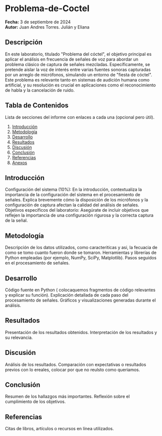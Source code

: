 # Problema-de-Coctel
**Fecha:** 3 de septiembre de 2024  
**Autor:** Juan Andres Torres. Julián y Eliana 

## Descripción
En este laboratorio, titulado "Problema del cóctel", el objetivo principal es aplicar el análisis en frecuencia de señales de voz para abordar un problema clásico de captura de señales mezcladas. Específicamente, se pretende aislar la voz de interés entre varias fuentes sonoras capturadas por un arreglo de micrófonos, simulando un entorno de "fiesta de cóctel". Este problema es relevante tanto en sistemas de audición humana como artificial, y su resolución es crucial en aplicaciones como el reconocimiento de habla y la cancelación de ruido.

## Tabla de Contenidos
Lista de secciones del informe con enlaces a cada una (opcional pero útil).
1. [Introducción](#introducción)
2. [Metodología](#metodología)
3. [Desarrollo](#desarrollo)
4. [Resultados](#resultados)
5. [Discusión](#discusión)
6. [Conclusión](#conclusión)
7. [Referencias](#referencias)
8. [Anexos](#anexos)
   
## Introducción
Configuración del sistema (10%): En la introducción, contextualiza la importancia de la configuración del sistema en el procesamiento de señales. Explica brevemente cómo la disposición de los micrófonos y la configuración de captura afectan la calidad del análisis de señales.
Objetivos específicos del laboratorio: Asegúrate de incluir objetivos que reflejen la importancia de una configuración rigurosa y la correcta captura de la señal.

## Metodología
Descripción de los datos utilizados, como caracteriticas y asi, la fecuacia de como se tomo cuanto fueron donde se tomaron.
Herramientas y librerías de Python empleadas (por ejemplo, NumPy, SciPy, Matplotlib).
Pasos seguidos en el procesamiento de señales.

## Desarrollo
Código fuente en Python ( colocaquemos fragmentos de código relevantes y explicar su función).
Explicación detallada de cada paso del procesamiento de señales.
Gráficos y visualizaciones generadas durante el análisis.

## Resultados
Presentación de los resultados obtenidos.
Interpretación de los resultados y su relevancia.

## Discusión
Análisis de los resultados. Comparación con expectativas o resultados previos con lo ereales, colocar por que no reulsto como queriamos.

## Conclusión
Resumen de los hallazgos más importantes. Reflexión sobre el cumplimiento de los objetivos.

## Referencias
Citas de libros, artículos o recursos en línea utilizados.
